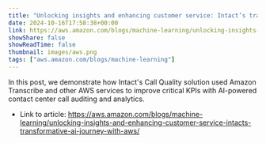 ```yaml
---
title: "Unlocking insights and enhancing customer service: Intact’s transformative AI journey with AWS"
date: 2024-10-16T17:58:38+00:00
link: https://aws.amazon.com/blogs/machine-learning/unlocking-insights-and-enhancing-customer-service-intacts-transformative-ai-journey-with-aws/
showShare: false
showReadTime: false
thumbnail: images/aws.png
tags: ["aws.amazon.com/blogs/machine-learning"]
---
```

In this post, we demonstrate how Intact's Call Quality solution used Amazon Transcribe and other AWS services to improve critical KPIs with AI-powered contact center call auditing and analytics.

- Link to article: https://aws.amazon.com/blogs/machine-learning/unlocking-insights-and-enhancing-customer-service-intacts-transformative-ai-journey-with-aws/